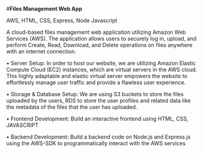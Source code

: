 #**Files Management Web App**

AWS, HTML, CSS, Express, Node Javascript 

A cloud-based files management web application utilizing Amazon Web Services (AWS). The application allows users to securely log in, upload, and perform Create, Read, Download, and Delete operations on files anywhere with an internet connection.


•	Server Setup:
In order to host our website, we are utilizing Amazon Elastic Compute Cloud (EC2) instances, which are virtual servers in the AWS cloud. This highly adaptable and elastic virtual server empowers the website to effortlessly manage user traffic and provide a flawless user experience.

•	Storage & Database Setup:
We are using S3 buckets to store the files uploaded by the users, RDS to store the user profiles and related data like the metadata of the files that the user has uploaded.

•	Frontend Development:
Build an interactive frontend using HTML, CSS, JAVASCRIPT

•	Backend Development:
Build a backend code on Node.js and Express.js using the AWS-SDK to programmatically interact with the AWS services
